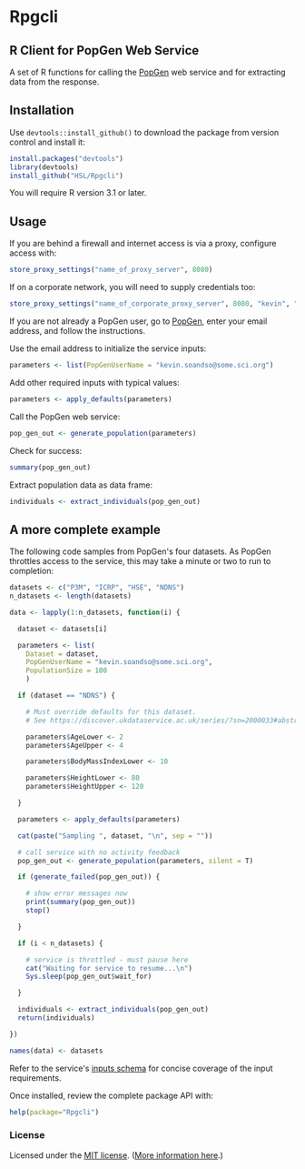# Rpgcli
## R Client for PopGen Web Service

A set of R functions for calling the [PopGen](http://xnet.hsl.gov.uk/popgen) web service and for extracting data from the response.

## Installation

Use `devtools::install_github()` to download the package from version control and install it:

```r
install.packages("devtools")
library(devtools)
install_github("HSL/Rpgcli")
```

You will require R version 3.1 or later.

## Usage

If you are behind a firewall and internet access is via a proxy, configure access with:

```r
store_proxy_settings("name_of_proxy_server", 8080)
```

If on a corporate network, you will need to supply credentials too:

```r
store_proxy_settings("name_of_corporate_proxy_server", 8080, "kevin", "pass123!")
```

If you are not already a PopGen user, go to [PopGen](http://xnet.hsl.gov.uk/popgen), enter your email address, and follow the instructions.

Use the email address to initialize the service inputs:

```r
parameters <- list(PopGenUserName = "kevin.soandso@some.sci.org")
```

Add other required inputs with typical values:

```r
parameters <- apply_defaults(parameters)
```

Call the PopGen web service:

```r
pop_gen_out <- generate_population(parameters)
```

Check for success:

```r
summary(pop_gen_out)
```

Extract population data as data frame:

```r
individuals <- extract_individuals(pop_gen_out)
```

## A more complete example

The following code samples from PopGen's four datasets. As PopGen throttles access to the service, this may take a minute or two to run to completion:

```r
datasets <- c("P3M", "ICRP", "HSE", "NDNS")
n_datasets <- length(datasets)

data <- lapply(1:n_datasets, function(i) {

  dataset <- datasets[i]

  parameters <- list(
    Dataset = dataset,
    PopGenUserName = "kevin.soandso@some.sci.org",
    PopulationSize = 100
    )

  if (dataset == "NDNS") {

    # Must override defaults for this dataset.
    # See https://discover.ukdataservice.ac.uk/series/?sn=2000033#abstract

    parameters$AgeLower <- 2
    parameters$AgeUpper <- 4

    parameters$BodyMassIndexLower <- 10

    parameters$HeightLower <- 80
    parameters$HeightUpper <- 120

  }

  parameters <- apply_defaults(parameters)

  cat(paste("Sampling ", dataset, "\n", sep = ""))

  # call service with no activity feedback
  pop_gen_out <- generate_population(parameters, silent = T)

  if (generate_failed(pop_gen_out)) {

    # show error messages now
    print(summary(pop_gen_out))
    stop()

  }

  if (i < n_datasets) {

    # service is throttled - must pause here
    cat("Waiting for service to resume...\n")
    Sys.sleep(pop_gen_out$wait_for)

  }

  individuals <- extract_individuals(pop_gen_out)
  return(individuals)

})

names(data) <- datasets

```

Refer to the service's [inputs schema](http://xnet.hsl.gov.uk/Popgen/svc/pg.svc?xsd=xsd2) for concise
coverage of the input requirements.

Once installed, review the complete package API with:

```r
help(package="Rpgcli")
```

### License

Licensed under the [MIT license](https://cran.r-project.org/web/licenses/MIT). ([More information here](https://en.wikipedia.org/wiki/MIT_License).)